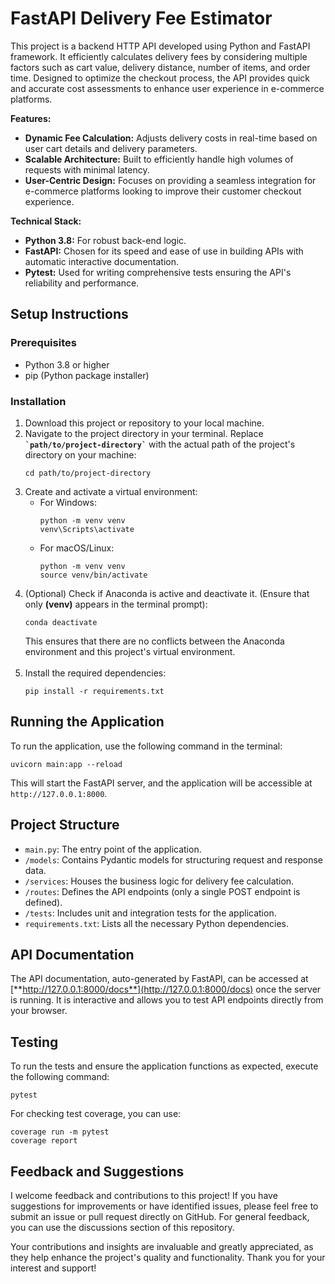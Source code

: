 # FastAPI Delivery Fee Estimator
This project is a backend HTTP API developed using Python and FastAPI framework. It efficiently calculates delivery fees by considering multiple factors such as cart value, delivery distance, number of items, and order time. Designed to optimize the checkout process, the API provides quick and accurate cost assessments to enhance user experience in e-commerce platforms.

**Features:**
- **Dynamic Fee Calculation:** Adjusts delivery costs in real-time based on user cart details and delivery parameters.
- **Scalable Architecture:** Built to efficiently handle high volumes of requests with minimal latency.
- **User-Centric Design:** Focuses on providing a seamless integration for e-commerce platforms looking to improve their customer checkout experience.

**Technical Stack:**
- **Python 3.8:** For robust back-end logic.
- **FastAPI:** Chosen for its speed and ease of use in building APIs with automatic interactive documentation.
- **Pytest:** Used for writing comprehensive tests ensuring the API's reliability and performance.

## Setup Instructions
### Prerequisites
- Python 3.8 or higher
- pip (Python package installer)
### Installation
1. Download this project or repository to your local machine.
2. Navigate to the project directory in your terminal. Replace **`` `path/to/project-directory` ``** with the actual path of the project's directory on your machine:
   ```
   cd path/to/project-directory
   ```
3. Create and activate a virtual environment:
   - For Windows:
     ```
     python -m venv venv
     venv\Scripts\activate
     ```
   - For macOS/Linux:
     ```
     python -m venv venv
     source venv/bin/activate
     ```
4. (Optional) Check if Anaconda is active and deactivate it. (Ensure that only **(venv)** appears in the terminal prompt):
   ```
   conda deactivate
   ```
   This ensures that there are no conflicts between the Anaconda environment and this project's virtual environment. <br /> <br />
5. Install the required dependencies:
   ```
   pip install -r requirements.txt
   ```
## Running the Application
To run the application, use the following command in the terminal:
```
uvicorn main:app --reload
```
This will start the FastAPI server, and the application will be accessible at
`http://127.0.0.1:8000`.
## Project Structure
- `main.py`: The entry point of the application.
- `/models`: Contains Pydantic models for structuring request and response data.
- `/services`: Houses the business logic for delivery fee calculation.
- `/routes`: Defines the API endpoints (only a single POST endpoint is defined).
- `/tests`: Includes unit and integration tests for the application.
- `requirements.txt`: Lists all the necessary Python dependencies.
## API Documentation
The API documentation, auto-generated by FastAPI, can be accessed at [**http://127.0.0.1:8000/docs**](http://127.0.0.1:8000/docs) once the server is running. It is interactive and allows you to test API endpoints directly from your browser.
## Testing
To run the tests and ensure the application functions as expected, execute the following command:
```
pytest
```
For checking test coverage, you can use:
```
coverage run -m pytest
coverage report
```
## Feedback and Suggestions
I welcome feedback and contributions to this project! If you have suggestions for improvements or have identified issues, please feel free to submit an issue or pull request directly on GitHub. For general feedback, you can use the discussions section of this repository.

Your contributions and insights are invaluable and greatly appreciated, as they help enhance the project's quality and functionality. Thank you for your interest and support!
